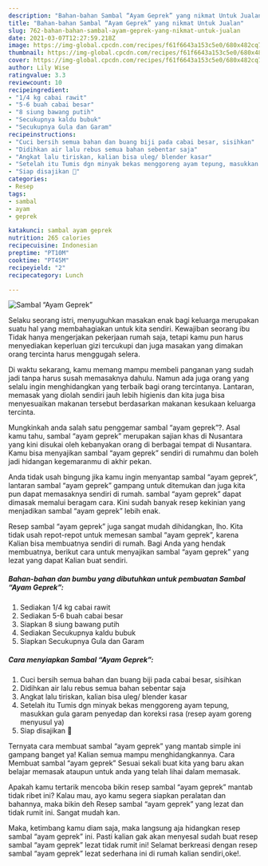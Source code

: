 ```yaml
---
description: "Bahan-bahan Sambal “Ayam Geprek” yang nikmat Untuk Jualan"
title: "Bahan-bahan Sambal “Ayam Geprek” yang nikmat Untuk Jualan"
slug: 762-bahan-bahan-sambal-ayam-geprek-yang-nikmat-untuk-jualan
date: 2021-03-07T12:27:59.218Z
image: https://img-global.cpcdn.com/recipes/f61f6643a153c5e0/680x482cq70/sambal-ayam-geprek-foto-resep-utama.jpg
thumbnail: https://img-global.cpcdn.com/recipes/f61f6643a153c5e0/680x482cq70/sambal-ayam-geprek-foto-resep-utama.jpg
cover: https://img-global.cpcdn.com/recipes/f61f6643a153c5e0/680x482cq70/sambal-ayam-geprek-foto-resep-utama.jpg
author: Lily Wise
ratingvalue: 3.3
reviewcount: 10
recipeingredient:
- "1/4 kg cabai rawit"
- "5-6 buah cabai besar"
- "8 siung bawang putih"
- "Secukupnya kaldu bubuk"
- "Secukupnya Gula dan Garam"
recipeinstructions:
- "Cuci bersih semua bahan dan buang biji pada cabai besar, sisihkan"
- "Didihkan air lalu rebus semua bahan sebentar saja"
- "Angkat lalu tiriskan, kalian bisa uleg/ blender kasar"
- "Setelah itu Tumis dgn minyak bekas menggoreng ayam tepung, masukkan gula garam penyedap dan koreksi rasa (resep ayam goreng menyusul ya)"
- "Siap disajikan 🥰"
categories:
- Resep
tags:
- sambal
- ayam
- geprek

katakunci: sambal ayam geprek 
nutrition: 265 calories
recipecuisine: Indonesian
preptime: "PT10M"
cooktime: "PT45M"
recipeyield: "2"
recipecategory: Lunch

---
```



![Sambal “Ayam Geprek”](https://img-global.cpcdn.com/recipes/f61f6643a153c5e0/680x482cq70/sambal-ayam-geprek-foto-resep-utama.jpg)

Selaku seorang istri, menyuguhkan masakan enak bagi keluarga merupakan suatu hal yang membahagiakan untuk kita sendiri. Kewajiban seorang ibu Tidak hanya mengerjakan pekerjaan rumah saja, tetapi kamu pun harus menyediakan keperluan gizi tercukupi dan juga masakan yang dimakan orang tercinta harus menggugah selera.

Di waktu  sekarang, kamu memang mampu membeli panganan yang sudah jadi tanpa harus susah memasaknya dahulu. Namun ada juga orang yang selalu ingin menghidangkan yang terbaik bagi orang tercintanya. Lantaran, memasak yang diolah sendiri jauh lebih higienis dan kita juga bisa menyesuaikan makanan tersebut berdasarkan makanan kesukaan keluarga tercinta. 



Mungkinkah anda salah satu penggemar sambal “ayam geprek”?. Asal kamu tahu, sambal “ayam geprek” merupakan sajian khas di Nusantara yang kini disukai oleh kebanyakan orang di berbagai tempat di Nusantara. Kamu bisa menyajikan sambal “ayam geprek” sendiri di rumahmu dan boleh jadi hidangan kegemaranmu di akhir pekan.

Anda tidak usah bingung jika kamu ingin menyantap sambal “ayam geprek”, lantaran sambal “ayam geprek” gampang untuk ditemukan dan juga kita pun dapat memasaknya sendiri di rumah. sambal “ayam geprek” dapat dimasak memalui beragam cara. Kini sudah banyak resep kekinian yang menjadikan sambal “ayam geprek” lebih enak.

Resep sambal “ayam geprek” juga sangat mudah dihidangkan, lho. Kita tidak usah repot-repot untuk memesan sambal “ayam geprek”, karena Kalian bisa membuatnya sendiri di rumah. Bagi Anda yang hendak membuatnya, berikut cara untuk menyajikan sambal “ayam geprek” yang lezat yang dapat Kalian buat sendiri.

<!--inarticleads1-->

##### Bahan-bahan dan bumbu yang dibutuhkan untuk pembuatan Sambal “Ayam Geprek”:

1. Sediakan 1/4 kg cabai rawit
1. Sediakan 5-6 buah cabai besar
1. Siapkan 8 siung bawang putih
1. Sediakan Secukupnya kaldu bubuk
1. Siapkan Secukupnya Gula dan Garam




<!--inarticleads2-->

##### Cara menyiapkan Sambal “Ayam Geprek”:

1. Cuci bersih semua bahan dan buang biji pada cabai besar, sisihkan
1. Didihkan air lalu rebus semua bahan sebentar saja
1. Angkat lalu tiriskan, kalian bisa uleg/ blender kasar
1. Setelah itu Tumis dgn minyak bekas menggoreng ayam tepung, masukkan gula garam penyedap dan koreksi rasa (resep ayam goreng menyusul ya)
1. Siap disajikan 🥰




Ternyata cara membuat sambal “ayam geprek” yang mantab simple ini gampang banget ya! Kalian semua mampu menghidangkannya. Cara Membuat sambal “ayam geprek” Sesuai sekali buat kita yang baru akan belajar memasak ataupun untuk anda yang telah lihai dalam memasak.

Apakah kamu tertarik mencoba bikin resep sambal “ayam geprek” mantab tidak ribet ini? Kalau mau, ayo kamu segera siapkan peralatan dan bahannya, maka bikin deh Resep sambal “ayam geprek” yang lezat dan tidak rumit ini. Sangat mudah kan. 

Maka, ketimbang kamu diam saja, maka langsung aja hidangkan resep sambal “ayam geprek” ini. Pasti kalian gak akan menyesal sudah buat resep sambal “ayam geprek” lezat tidak rumit ini! Selamat berkreasi dengan resep sambal “ayam geprek” lezat sederhana ini di rumah kalian sendiri,oke!.

